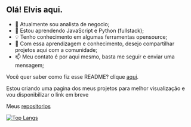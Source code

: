 ## Olá! Elvis aqui.

- 🔭 Atualmente sou analista de negocio;
- 🌱 Estou aprendendo JavaScript e Python (fullstack);
- 💡 Tenho conhecimento em algumas ferramentas opensource;
- 👯 Com essa aprendizagem e conhecimento, desejo compartilhar projetos aqui com a comunidade;
- 📫 Meu contato é por aqui mesmo, basta me seguir e enviar uma mensagem;
 
Você quer saber como fiz esse README? clique [aqui](https://github.com/anuraghazra/github-readme-stats/blob/master/docs/readme_pt-BR.md).

Estou criando uma pagina dos meus projetos para melhor visualização e vou disponibilizar o link em breve

Meus [repositorios](https://github.com/ElvisAmorim?tab=repositories)

[![Top Langs](https://github-readme-stats.vercel.app/api/top-langs/?elvisamorim=anuraghazra&layout=compact)](https://github.com/elvisamorim/github-readme-stats)
